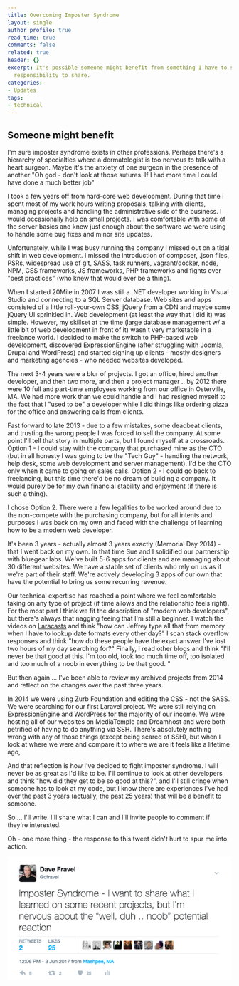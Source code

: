 ```yaml
---
title: Overcoming Imposter Syndrome
layout: single
author_profile: true
read_time: true
comments: false
related: true
header: {}
excerpt: It's possible someone might benefit from something I have to say. It's my
  responsibility to share.
categories:
- Updates
tags:
- technical
---
```


## Someone might benefit
I'm sure imposter syndrome exists in other professions. Perhaps there's a hierarchy of specialties where a dermatologist is too nervous to talk with a heart surgeon.  Maybe it's the anxiety of one surgeon in the presence of another  "Oh god - don't look at those sutures. If I had more time I could have done a much better job"

I took a few years off from hard-core web development. During that time I spent most of my work hours writing proposals, talking with clients, managing projects and handling the administrative side of the business. I would occasionally help on small projects. I was comfortable with some of the server basics and knew just enough about the software we were using to handle some bug fixes and minor site updates.

Unfortunately, while I was busy running the company I missed out on a tidal shift in web development. I missed the introduction of composer, .json files, PSRs, widespread use of git, SASS, task runners, vagrant/docker, node, NPM, CSS frameworks, JS frameworks,  PHP frameworks and fights over "best practices" (who knew that would ever be a thing).

When I started 20Mile in 2007 I was still a .NET developer working in Visual Studio and connecting to a SQL Server database. Web sites and apps consisted of a little roll-your-own CSS, jQuery from a CDN and maybe some jQuery UI sprinkled in. Web development (at least the way that I did it) was simple. However, my skillset at the time (large database management w/ a little bit of web development in front of it) wasn't very marketable in a freelance world. I decided to make the switch to PHP-based web development, discovered ExpressionEngine (after struggling with Joomla, Drupal and WordPress) and started signing up clients - mostly designers and marketing agencies - who needed websites developed.

The next 3-4 years were a blur of projects. I got an office, hired another developer, and then two more, and then a project manager .. by 2012 there were 10 full and part-time employees working from our office in Osterville, MA. We had more work than we could handle and I had resigned myself to the fact that I "used to be" a developer while I did things like ordering pizza for the office and answering calls from clients.

Fast forward to late 2013 - due to a few mistakes, some deadbeat clients, and trusting the wrong people I was forced to sell the company. At some point I'll tell that story in multiple parts, but I found myself at a crossroads. Option 1 - I could stay with the company that purchased mine as the CTO (but in all honesty I was going to be the "Tech Guy" - handling the network, help desk, some web development and server management). I'd be the CTO only when it came to going on sales calls. Option 2 - I could go back to freelancing, but this time there'd be no dream of building a company. It would purely be for my own financial stability and enjoyment (if there is such a thing).

I chose Option 2. There were a few legalities to be worked around due to the non-compete with the purchasing company, but for all intents and purposes I was back on my own and faced with the challenge of learning how to be a modern web developer.

It's been 3 years - actually almost 3 years exactly (Memorial Day 2014) - that I went back on my own. In that time Sue and I solidified our partnership with bluegear labs. We've built 5-6 apps for clients and are managing about 30 different websites. We have a stable set of clients who rely on us as if we're  part of their staff.  We're actively developing 3 apps of our own that have the potential to bring us some recurring revenue.

Our technical expertise has reached a point where we feel comfortable taking on any type of project (if time allows and the relationship feels right). For the most part I think we fit the description of "modern web developers", but there's always that nagging feeing that I'm still a beginner. I watch the videos on [Laracasts](https://laracasts.com) and think "how can Jeffrey type all that from memory when I have to lookup date formats every other day?" I scan stack overflow responses and think "how do these people have the exact answer I've lost two hours of my day searching for?" Finally, I read other blogs and think "I'll never be that good at this. I'm too old, took too much time off, too isolated and too much of a noob in everything to be that good. "

But then again ... I've been able to review my archived projects from 2014 and reflect on the changes over the past three years.

In 2014 we were using Zurb Foundation and editing the CSS - not the SASS.  We were searching for our first Laravel project. We were still relying on ExpressionEngine and WordPress for the majority of our income. We were hosting all of our websites on MediaTemple and Dreamhost and were both petrified of having to do anything via SSH.  There's absolutely nothing wrong with any of those things (except being scared of SSH), but when I look at where we were and compare it to where we are it feels like a lifetime ago,

And that reflection is how I've decided to fight imposter syndrome. I will never be as great as I'd like to be. I'll continue to look at other developers and think "how did they get to be so good at this?", and I'll still cringe when someone has to look at my code, but I know there are experiences I've had over the past 3 years (actually, the past 25 years) that will be a benefit to someone.

So ... I'll write. I'll share what I can and I'll invite people to comment if they're interested.

Oh - one more thing - the response to this tweet didn't hurt to spur me into action.

![a cry for help](/assets/images/tweet.png)